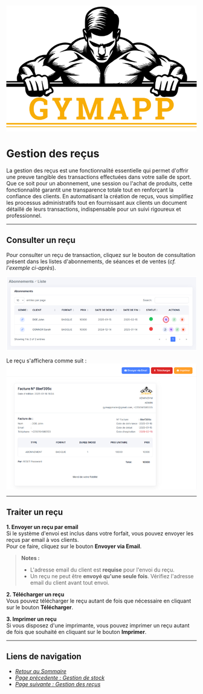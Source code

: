 ![GymApp Logo](/images/logo_md.png "GymApp Logo")  

# Gestion des reçus

La gestion des reçus est une fonctionnalité essentielle qui permet d'offrir une preuve tangible des transactions effectuées dans votre salle de sport. Que ce soit pour un abonnement, une session ou l'achat de produits, cette fonctionnalité garantit une transparence totale tout en renforçant la confiance des clients. En automatisant la création de reçus, vous simplifiez les processus administratifs tout en fournissant aux clients un document détaillé de leurs transactions, indispensable pour un suivi rigoureux et professionnel.

---

## Consulter un reçu

Pour consulter un reçu de transaction, cliquez sur le bouton de consultation présent dans les listes d'abonnements, de séances et de ventes (_cf. l'exemple ci-après_).

![invoice btn](/images/screenshots/invoice/invoice_btn.png "invoice btn")  

Le reçu s'affichera comme suit :  
![invoice](/images/screenshots/invoice/invoice.png "invoice")  

---

## Traiter un reçu

**1. Envoyer un reçu par email**  
Si le système d'envoi est inclus dans votre forfait, vous pouvez envoyer les reçus par email à vos clients.  
Pour ce faire, cliquez sur le bouton **Envoyer via Email**.  

> **Notes :**  
> - L'adresse email du client est **requise** pour l'envoi du reçu.  
> - Un reçu ne peut être **envoyé qu'une seule fois**. Vérifiez l'adresse email du client avant tout envoi.

**2. Télécharger un reçu**  
Vous pouvez télécharger le reçu autant de fois que nécessaire en cliquant sur le bouton **Télécharger**.

**3. Imprimer un reçu**  
Si vous disposez d'une imprimante, vous pouvez imprimer un reçu autant de fois que souhaité en cliquant sur le bouton **Imprimer**.

---
## **Liens de navigation**

- [_Retour au Sommaire_](table.md)  
- [_Page précedente : Gestion de stock_](product.md)   
- [_Page suivante : Gestion des reçus_](invoice.md) 
